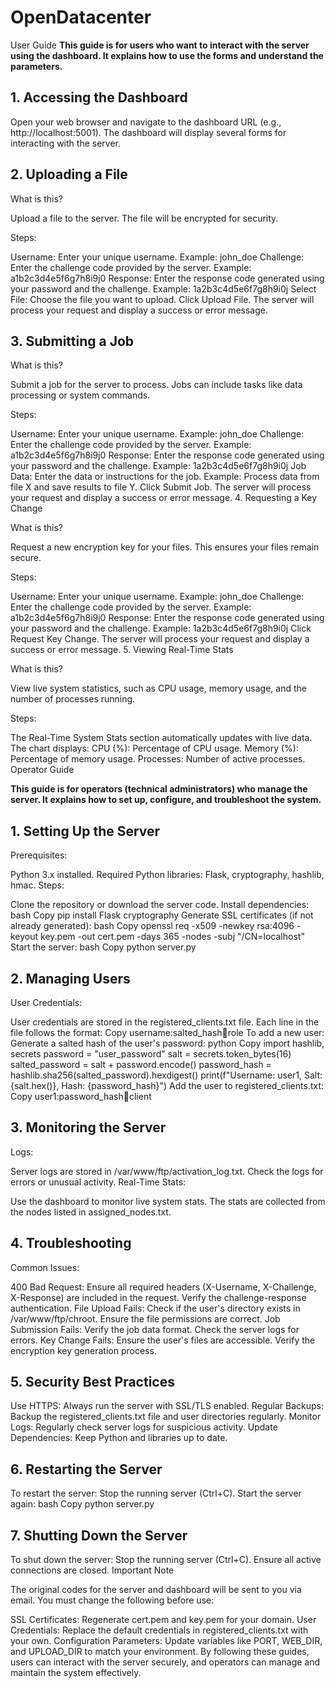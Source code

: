 # OpenDatacenter

User Guide
**This guide is for users who want to interact with the server using the dashboard. It explains how to use the forms and understand the parameters.**

## 1. Accessing the Dashboard

Open your web browser and navigate to the dashboard URL (e.g., http://localhost:5001).
The dashboard will display several forms for interacting with the server.
## 2. Uploading a File

What is this?

Upload a file to the server. The file will be encrypted for security.

Steps:

Username: Enter your unique username.
Example: john_doe
Challenge: Enter the challenge code provided by the server.
Example: a1b2c3d4e5f6g7h8i9j0
Response: Enter the response code generated using your password and the challenge.
Example: 1a2b3c4d5e6f7g8h9i0j
Select File: Choose the file you want to upload.
Click Upload File.
The server will process your request and display a success or error message.
## 3. Submitting a Job

What is this?

Submit a job for the server to process. Jobs can include tasks like data processing or system commands.

Steps:

Username: Enter your unique username.
Example: john_doe
Challenge: Enter the challenge code provided by the server.
Example: a1b2c3d4e5f6g7h8i9j0
Response: Enter the response code generated using your password and the challenge.
Example: 1a2b3c4d5e6f7g8h9i0j
Job Data: Enter the data or instructions for the job.
Example: Process data from file X and save results to file Y.
Click Submit Job.
The server will process your request and display a success or error message.
4. Requesting a Key Change

What is this?

Request a new encryption key for your files. This ensures your files remain secure.

Steps:

Username: Enter your unique username.
Example: john_doe
Challenge: Enter the challenge code provided by the server.
Example: a1b2c3d4e5f6g7h8i9j0
Response: Enter the response code generated using your password and the challenge.
Example: 1a2b3c4d5e6f7g8h9i0j
Click Request Key Change.
The server will process your request and display a success or error message.
5. Viewing Real-Time Stats

What is this?

View live system statistics, such as CPU usage, memory usage, and the number of processes running.

Steps:

The Real-Time System Stats section automatically updates with live data.
The chart displays:
CPU (%): Percentage of CPU usage.
Memory (%): Percentage of memory usage.
Processes: Number of active processes.
Operator Guide

**This guide is for operators (technical administrators) who manage the server. It explains how to set up, configure, and troubleshoot the system.**

## 1. Setting Up the Server

Prerequisites:

Python 3.x installed.
Required Python libraries: Flask, cryptography, hashlib, hmac.
Steps:

Clone the repository or download the server code.
Install dependencies:
bash
Copy
pip install Flask cryptography
Generate SSL certificates (if not already generated):
bash
Copy
openssl req -x509 -newkey rsa:4096 -keyout key.pem -out cert.pem -days 365 -nodes -subj "/CN=localhost"
Start the server:
bash
Copy
python server.py
## 2. Managing Users

User Credentials:

User credentials are stored in the registered_clients.txt file.
Each line in the file follows the format:
Copy
username:salted_hash:salt:role
To add a new user:
Generate a salted hash of the user's password:
python
Copy
import hashlib, secrets
password = "user_password"
salt = secrets.token_bytes(16)
salted_password = salt + password.encode()
password_hash = hashlib.sha256(salted_password).hexdigest()
print(f"Username: user1, Salt: {salt.hex()}, Hash: {password_hash}")
Add the user to registered_clients.txt:
Copy
user1:password_hash:salt:client
## 3. Monitoring the Server

Logs:

Server logs are stored in /var/www/ftp/activation_log.txt.
Check the logs for errors or unusual activity.
Real-Time Stats:

Use the dashboard to monitor live system stats.
The stats are collected from the nodes listed in assigned_nodes.txt.
## 4. Troubleshooting

Common Issues:

400 Bad Request:
Ensure all required headers (X-Username, X-Challenge, X-Response) are included in the request.
Verify the challenge-response authentication.
File Upload Fails:
Check if the user's directory exists in /var/www/ftp/chroot.
Ensure the file permissions are correct.
Job Submission Fails:
Verify the job data format.
Check the server logs for errors.
Key Change Fails:
Ensure the user's files are accessible.
Verify the encryption key generation process.
## 5. Security Best Practices

Use HTTPS: Always run the server with SSL/TLS enabled.
Regular Backups: Backup the registered_clients.txt file and user directories regularly.
Monitor Logs: Regularly check server logs for suspicious activity.
Update Dependencies: Keep Python and libraries up to date.
## 6. Restarting the Server

To restart the server:
Stop the running server (Ctrl+C).
Start the server again:
bash
Copy
python server.py
## 7. Shutting Down the Server

To shut down the server:
Stop the running server (Ctrl+C).
Ensure all active connections are closed.
Important Note

The original codes for the server and dashboard will be sent to you via email. You must change the following before use:

SSL Certificates: Regenerate cert.pem and key.pem for your domain.
User Credentials: Replace the default credentials in registered_clients.txt with your own.
Configuration Parameters: Update variables like PORT, WEB_DIR, and UPLOAD_DIR to match your environment.
By following these guides, users can interact with the server securely, and operators can manage and maintain the system effectively.
